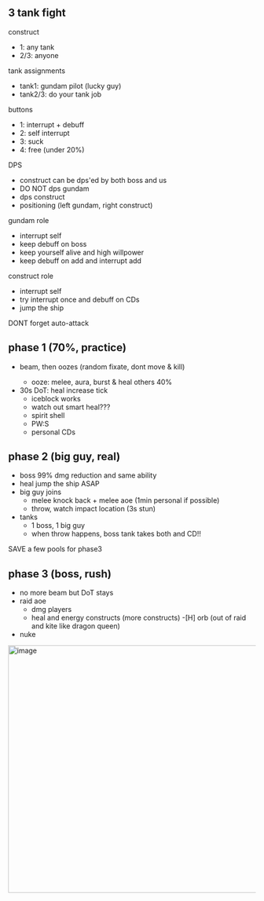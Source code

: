## 3 tank fight

construct
- 1: any tank
- 2/3: anyone

tank assignments
- tank1: gundam pilot (lucky guy)
- tank2/3: do your tank job

buttons
- 1: interrupt + debuff
- 2: self interrupt
- 3: suck
- 4: free (under 20%)

DPS
- construct can be dps'ed by both boss and us
- DO NOT dps gundam 
- dps construct
- positioning (left gundam, right construct)

gundam role
- interrupt self
- keep debuff on boss
- keep yourself alive and high willpower
- keep debuff on add and interrupt add 

construct role 
- interrupt self
- try interrupt once and debuff on CDs
- jump the ship


DONT forget auto-attack

## phase 1 (70%, practice)

- <cele> beam, then oozes (random fixate, dont move & kill)
	- ooze: melee, aura, burst & heal others 40%
- 30s DoT: heal increase tick
	- iceblock works
	- watch out smart heal???
	- spirit shell
	- PW:S
	- personal CDs

## phase 2 (big guy, real)

- boss 99% dmg reduction and same ability
- heal jump the ship ASAP
- big guy joins 
	- melee knock back + melee aoe (1min personal if possible)
	- throw, watch impact location (3s stun)
- tanks
	- 1 boss, 1 big guy
	- when throw happens, boss tank takes both and CD!!

SAVE a few pools for phase3

## phase 3 (boss, rush)

- no more beam but DoT stays
- raid aoe
	- dmg players
	- heal and energy constructs (more constructs)
-[H] orb (out of raid and kite like dragon queen)
- nuke

<img width="815" height="504" alt="image" src="https://github.com/user-attachments/assets/dbbb8f9d-0f3a-4e43-9743-f940d9620e36" />
